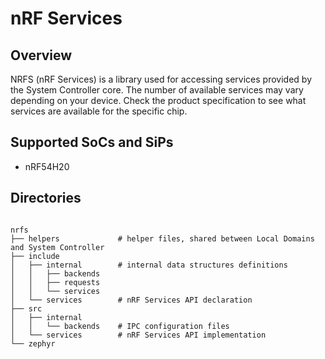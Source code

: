 # nRF Services

## Overview

NRFS (nRF Services) is a library used for accessing services provided by the System Controller core.
The number of available services may vary depending on your device. Check the product specification
to see what services are available for the specific chip.

## Supported SoCs and SiPs

* nRF54H20

## Directories

```

nrfs
├── helpers             # helper files, shared between Local Domains and System Controller
├── include
│   ├── internal        # internal data structures definitions
│   │   ├── backends
│   │   ├── requests
│   │   └── services
│   └── services        # nRF Services API declaration
├── src
│   ├── internal
│   │   └── backends    # IPC configuration files
│   └── services        # nRF Services API implementation
└── zephyr

```
